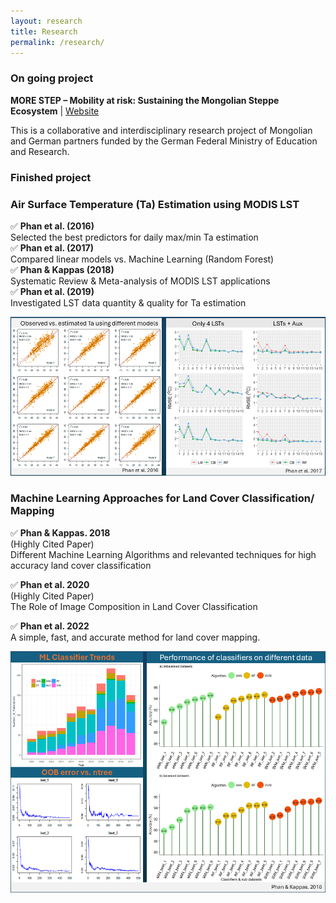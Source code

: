```yaml
---
layout: research
title: Research
permalink: /research/
---
```


### On going project

**MORE STEP – Mobility at risk: Sustaining the Mongolian Steppe Ecosystem** | [Website](https://www.morestep.org/)

This is a collaborative and interdisciplinary research project of Mongolian and German partners funded by the German Federal Ministry of Education and Research. 

### Finished project 

### Air Surface Temperature (Ta) Estimation using MODIS LST

✅ **Phan et al. (2016)**  
  Selected the best predictors for daily max/min Ta estimation  
✅ **Phan et al. (2017)**  
  Compared linear models vs. Machine Learning (Random Forest)  
✅ **Phan & Kappas (2018)**  
  Systematic Review & Meta-analysis of MODIS LST applications  
✅ **Phan et al. (2019)**  
  Investigated LST data quantity & quality for Ta estimation  

<img src="https://github.com/thanhnoiphan/thanhnoiphan.github.io/blob/main/assets/images/prj1_Ta_estimation.png?raw=true" style="max-width: 100%; height: auto;" />

### Machine Learning Approaches for Land Cover Classification/ Mapping

✅ **Phan & Kappas. 2018**  
(Highly Cited Paper) <br> 
Different Machine Learning Algorithms and relevanted techniques for high accuracy land cover classification

✅ **Phan et al. 2020**  
(Highly Cited Paper) <br> 
The Role of Image Composition in Land Cover Classification 
 
✅ **Phan et al. 2022**  
A simple, fast, and accurate method for land cover mapping. 
  
<img src="https://github.com/thanhnoiphan/thanhnoiphan.github.io/blob/main/assets/images/prj2_LUC.png?raw=true" style="max-width: 100%; height: auto;" />
